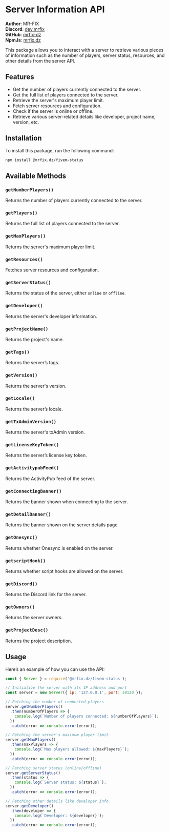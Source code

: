 
# Server Information API

**Author**: MR-FIX  
**Discord**: [dev.mrfix](https://discord.com/users/dev.mrfix)  
**GitHub**: [mrfix-dz](https://github.com/mrfix-dz)  
**NpmJs**: [mrfix.dz](https://www.npmjs.com/package/mrfix.dz)

This package allows you to interact with a server to retrieve various pieces of information such as the number of players, server status, resources, and other details from the server API.

## Features

- Get the number of players currently connected to the server.
- Get the full list of players connected to the server.
- Retrieve the server's maximum player limit.
- Fetch server resources and configuration.
- Check if the server is online or offline.
- Retrieve various server-related details like developer, project name, version, etc.

## Installation

To install this package, run the following command:

```bash
npm install @mrfix.dz/fivem-status
```

## Available Methods

### `getNumberPlayers()`
Returns the number of players currently connected to the server.

### `getPlayers()`
Returns the full list of players connected to the server.

### `getMaxPlayers()`
Returns the server's maximum player limit.

### `getResources()`
Fetches server resources and configuration.

### `getServerStatus()`
Returns the status of the server, either `online` or `offline`.

### `getDeveloper()`
Returns the server's developer information.

### `getProjectName()`
Returns the project's name.

### `getTags()`
Returns the server’s tags.

### `getVersion()`
Returns the server's version.

### `getLocale()`
Returns the server’s locale.

### `getTxAdminVersion()`
Returns the server's txAdmin version.

### `getLicenseKeyToken()`
Returns the server’s license key token.

### `getActivitypubFeed()`
Returns the ActivityPub feed of the server.

### `getConnectingBanner()`
Returns the banner shown when connecting to the server.

### `getDetailBanner()`
Returns the banner shown on the server details page.

### `getOnesync()`
Returns whether Onesync is enabled on the server.

### `getscriptHook()`
Returns whether script hooks are allowed on the server.

### `getDiscord()`
Returns the Discord link for the server.

### `getOwners()`
Returns the server owners.

### `getProjectDesc()`
Returns the project description.

## Usage

Here’s an example of how you can use the API:

```javascript
const { Server } = require('@mrfix.dz/fivem-status');

// Initialize the server with its IP address and port
const server = new Server({ ip: '127.0.0.1', port: 30120 });

// Fetching the number of connected players
server.getNumberPlayers()
  .then(numberOfPlayers => {
    console.log(`Number of players connected: ${numberOfPlayers}`);
  })
  .catch(error => console.error(error));

// Fetching the server's maximum player limit
server.getMaxPlayers()
  .then(maxPlayers => {
    console.log(`Max players allowed: ${maxPlayers}`);
  })
  .catch(error => console.error(error));

// Fetching server status (online/offline)
server.getServerStatus()
  .then(status => {
    console.log(`Server status: ${status}`);
  })
  .catch(error => console.error(error));

// Fetching other details like developer info
server.getDeveloper()
  .then(developer => {
    console.log(`Developer: ${developer}`);
  })
  .catch(error => console.error(error));
```
